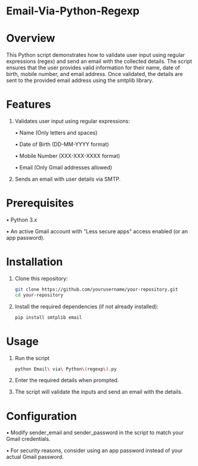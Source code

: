 # Email-Via-Python-Regexp

# Overview
This Python script demonstrates how to validate user input using regular expressions (regex) and send an email with the collected details. The script ensures that the user provides valid information for their name, date of birth, mobile number, and email address. Once validated, the details are sent to the provided email address using the smtplib library. 

# Features

1. Validates user input using regular expressions:

   • Name (Only letters and spaces)

   • Date of Birth (DD-MM-YYYY format)

   • Mobile Number (XXX-XXX-XXXX format)

   • Email (Only Gmail addresses allowed)
   

2. Sends an email with user details via SMTP.

 # Prerequisites

  •  Python 3.x

  •  An active Gmail account with "Less secure apps" access enabled (or an app password).

      
 # Installation
 
   1. Clone this repository:
      
         ```bash
         git clone https://github.com/yourusername/your-repository.git
         cd your-repository


   2. Install the required dependencies (if not already installed):
      
         ```bash
        pip install smtplib email

  # Usage

   1. Run the script

         ```bash
         python Email\ via\ Python\(regexp\).py
         

   2. Enter the required details when prompted.
    
    
   3. The script will validate the inputs and send an email with the details.     


 # Configuration

   • Modify sender_email and sender_password in the script to match your Gmail credentials.

   • For security reasons, consider using an app password instead of your actual Gmail password.

   
